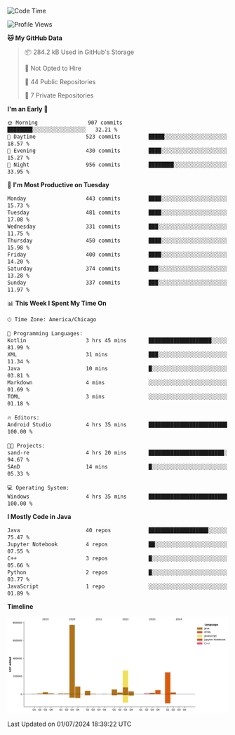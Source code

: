 <!--START_SECTION:waka-->
![Code Time](http://img.shields.io/badge/Code%20Time-470%20hrs%2052%20mins-blue)

![Profile Views](http://img.shields.io/badge/Profile%20Views-0-blue)

**🐱 My GitHub Data** 

> 📦 284.2 kB Used in GitHub's Storage 
 > 
> 🚫 Not Opted to Hire
 > 
> 📜 44 Public Repositories 
 > 
> 🔑 7 Private Repositories 
 > 
**I'm an Early 🐤** 

```text
🌞 Morning                907 commits         ████████░░░░░░░░░░░░░░░░░   32.21 % 
🌆 Daytime                523 commits         █████░░░░░░░░░░░░░░░░░░░░   18.57 % 
🌃 Evening                430 commits         ████░░░░░░░░░░░░░░░░░░░░░   15.27 % 
🌙 Night                  956 commits         ████████░░░░░░░░░░░░░░░░░   33.95 % 
```
📅 **I'm Most Productive on Tuesday** 

```text
Monday                   443 commits         ████░░░░░░░░░░░░░░░░░░░░░   15.73 % 
Tuesday                  481 commits         ████░░░░░░░░░░░░░░░░░░░░░   17.08 % 
Wednesday                331 commits         ███░░░░░░░░░░░░░░░░░░░░░░   11.75 % 
Thursday                 450 commits         ████░░░░░░░░░░░░░░░░░░░░░   15.98 % 
Friday                   400 commits         ████░░░░░░░░░░░░░░░░░░░░░   14.20 % 
Saturday                 374 commits         ███░░░░░░░░░░░░░░░░░░░░░░   13.28 % 
Sunday                   337 commits         ███░░░░░░░░░░░░░░░░░░░░░░   11.97 % 
```


📊 **This Week I Spent My Time On** 

```text
🕑︎ Time Zone: America/Chicago

💬 Programming Languages: 
Kotlin                   3 hrs 45 mins       ████████████████████░░░░░   81.99 % 
XML                      31 mins             ███░░░░░░░░░░░░░░░░░░░░░░   11.34 % 
Java                     10 mins             █░░░░░░░░░░░░░░░░░░░░░░░░   03.81 % 
Markdown                 4 mins              ░░░░░░░░░░░░░░░░░░░░░░░░░   01.69 % 
TOML                     3 mins              ░░░░░░░░░░░░░░░░░░░░░░░░░   01.18 % 

🔥 Editors: 
Android Studio           4 hrs 35 mins       █████████████████████████   100.00 % 

🐱‍💻 Projects: 
sand-re                  4 hrs 20 mins       ████████████████████████░   94.67 % 
SAnD                     14 mins             █░░░░░░░░░░░░░░░░░░░░░░░░   05.33 % 

💻 Operating System: 
Windows                  4 hrs 35 mins       █████████████████████████   100.00 % 
```

**I Mostly Code in Java** 

```text
Java                     40 repos            ███████████████████░░░░░░   75.47 % 
Jupyter Notebook         4 repos             ██░░░░░░░░░░░░░░░░░░░░░░░   07.55 % 
C++                      3 repos             █░░░░░░░░░░░░░░░░░░░░░░░░   05.66 % 
Python                   2 repos             █░░░░░░░░░░░░░░░░░░░░░░░░   03.77 % 
JavaScript               1 repo              ░░░░░░░░░░░░░░░░░░░░░░░░░   01.89 % 
```



**Timeline**

![Lines of Code chart](https://raw.githubusercontent.com/phanijsp/phanijsp/main/assets/bar_graph.png)


 Last Updated on 01/07/2024 18:39:22 UTC
<!--END_SECTION:waka-->
